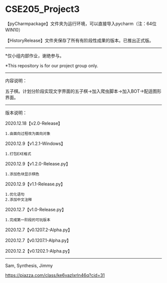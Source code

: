 # CSE205_Project3

【pyCharmpackage】文件夹为运行环境，可以直接导入pycharm（注：64位WIN10）

【HistoryRelease】文件夹保存了所有有阶段性成果的版本。已推出正式版。

------------------------------------------------------------------------------------------------------------------------------------------------------------------------------

*仅小组内部作业，谢绝参与。

*This repository is for our project group only.

------------------------------------------------------------------------------------------------------------------------------------------------------------------------------

内容说明：

五子棋。计划分阶段实现文字界面的五子棋→加入爬虫脚本→加入BOT→配适图形界面。

------------------------------------------------------------------------------------------------------------------------------------------------------------------------------

版本说明：

2020.12.18【v2.0-Release】

    1.由面向过程改为面向对象


2020.12.9【v1.2.1-Windows】

    1.打包EXE格式


2020.12.9【v1.2.0-Release.py】

    1.添加色块显示棋色


2020.12.9【v1.1-Release.py】

    1.优化语句
    2.添加中文注释


2020.12.7【v1.0-Release.py】

    1.完成第一阶段的可玩版本

2020.12.7【v0.1207.2-Alpha.py】

2020.12.7【v0.1207.1-Alpha.py】

2020.12.2【v0.1202.1-Alpha.py】

------------------------------------------------------------------------------------------------------------------------------------------------------------------------------

Sam, Synthesis, Jimmy

https://piazza.com/class/ke6vazlxrln46q?cid=31
